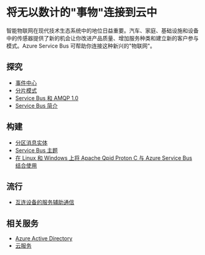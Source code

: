 <properties pageTitle="将无以数计的事物连接到云中" metaKeywords="Service Bus, internet of things" description="了解如何使用 Microsoft Azure 将无以数计的事物连接到云中." services="service-bus" documentationCenter=".NET" title="Connect Millions of Things to the Cloud" authors="sethm" solutions="" manager="timlt" editor="mattshel" />
<tags ms.service="service-bus"
    ms.date="03/18/2015"
    wacn.date=""
    />

# 将无以数计的"事物"连接到云中
 
智能物联网在现代技术生态系统中的地位日益重要。汽车、家庭、基础设施和设备中的传感器提供了新的机会让你改进产品质量、增加服务种类和建立新的客户参与模式。Azure Service Bus 可帮助你连接这种新兴的"物联网"。

## 探究
- [事件中心](http://msdn.microsoft.com/zh-cn/library/dn789973.aspx)
- [分片模式](http://msdn.microsoft.com/zh-cn/library/dn589797.aspx)
- [Service Bus 和 AMQP 1.0](http://msdn.microsoft.com/zh-cn/library/azure/jj841071.aspx)
- [Service Bus 简介](/zh-cn/documentation/services/service-bus/)
 
## 构建
- [分区消息实体](http://msdn.microsoft.com/zh-cn/library/azure/dn520246.aspx)
- [Service Bus 主题](/zh-cn/documentation/articles/service-bus-dotnet-how-to-use-topics-subscriptions/)
- [在 Linux 和 Windows 上将 Apache Qpid Proton C 与 Azure Service Bus 结合使用](http://msdn.microsoft.com/zh-cn/library/azure/dn235560.aspx)
 
## 流行
- [互连设备的服务辅助通信](http://blogs.msdn.com/b/clemensv/archive/2014/02/10/service-assisted-communication-for-connected-devices.aspx)

## 相关服务
- [Azure Active Directory](/zh-cn/documentation/services/identity/)
- [云服务](/zh-cn/documentation/services/cloud-services/) 
